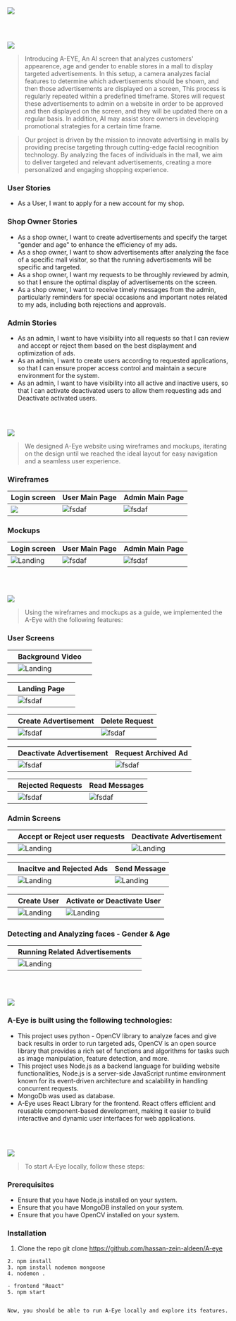 <img src="./readme/title1.svg"/>

<br><br>

<!-- project philosophy -->
<img src="./readme/title2.svg"/>

> Introducing A-EYE, An AI screen that analyzes customers' appearence, age and gender to enable stores in a mall to display targeted advertisements. In this setup, a camera analyzes facial features to determine which advertisements should be shown, and then those advertisements are displayed on a screen, This process is regularly repeated within a predefined timeframe. Stores will request these advertisements to admin on a website in order to be approved and then displayed on the screen, and they will be updated there on a regular basis. In addition, AI may assist store owners in developing promotional strategies for a certain time frame.

>  Our project is driven by the mission to innovate advertising in malls by providing precise targeting through cutting-edge facial recognition technology. By analyzing the faces of individuals in the mall, we aim to deliver targeted and relevant advertisements, creating a more personalized and engaging shopping experience.

### User Stories
- As a User, I want to apply for a new account for my shop.

### Shop Owner Stories
- As a shop owner, I want to create advertisements and specify the target "gender and age" to enhance the efficiency of my ads.
- As a shop owner, I want to show advertisements after analyzing the face of a specific mall visitor, so that the running advertisements will be specific and targeted.
- As a shop owner, I want my requests to be throughly reviewed by admin, so that I ensure the optimal display of advertisements on the screen.
- As a shop owner, I want to receive timely messages from the admin, particularly reminders for special occasions and important notes related to my ads, including both rejections and approvals.


### Admin Stories
- As an admin, I want to have visibility into all requests so that I can review and accept or reject them based on the best displayment and optimization of ads. 
- As an admin, I want to create users according to requested applications, so that I can ensure proper access control and maintain a secure environment for the system.
- As an admin, I want to have visibility into all active and inactive users, so that I can activate deactivated users to allow them requesting ads and Deactivate activated users.


<br><br>

<!-- Prototyping -->
<img src="./readme/title3.svg"/>

> We designed A-Eye website using wireframes and mockups, iterating on the design until we reached the ideal layout for easy navigation and a seamless user experience.

### Wireframes
| Login screen  | User Main Page | Admin Main Page |
| ---| ---| ---|
| ![](./readme/demo/Login-w.png) | ![fsdaf](./readme/demo/userpage-w.png) | ![fsdaf](./readme/demo/adminpage-w.png) |

### Mockups
| Login screen  | User Main Page | Admin Main Page |
| ---| ---| ---|
| ![Landing](./readme/demo/Login-m.png) | ![fsdaf](./readme/demo/userpage-m.png) | ![fsdaf](./readme/demo/adminpage-m.png) |

<br><br>

<!-- Implementation -->
<img src="./readme/title4.svg"/>

> Using the wireframes and mockups as a guide, we implemented the A-Eye with the following features:


### User Screens 
| | Background Video | |
| ---| ---| ---|
| | ![Landing](./readme/demo/backgvideo.gif) | |

| | Landing Page | |
| ---| ---| ---|
| | ![fsdaf](./readme/demo/landingpage.gif) | |

|| Create Advertisement |  Delete Request  |
| ---| ---| ---|
|  | ![fsdaf](./readme/demo/createad.gif) | ![fsdaf](./readme/demo/deletrequestuser.gif) |

|| Deactivate Advertisement |  Request Archived Ad  |
| ---| ---| ---|
|  | ![fsdaf](./readme/demo/deactivateActivead.gif) | ![fsdaf](./readme/demo/requestarchivad.gif) |

|| Rejected Requests |  Read Messages  |
| ---| ---| ---|
|  | ![fsdaf](./readme/demo/showrjctdrquest.gif) | ![fsdaf](./readme/demo/readmsg.gif) |

### Admin Screens 
| | Accept or Reject user requests | Deactivate Advertisement |
| ---| ---| ---|
| | ![Landing](./readme/demo/ar.gif) | ![Landing](./readme/demo/deactivatead-a.gif) |

| | Inacitve and Rejected Ads | Send Message |
| ---| ---| ---|
| | ![Landing](./readme/demo/inactrejads.gif) | ![Landing](./readme/demo/msg.gif) |

| | Create User | Activate or Deactivate User |
| ---| ---| ---|
| | ![Landing](./readme/demo/createuser.gif) | ![Landing](./readme/demo/actdeact.gif) |

### Detecting and Analyzing faces - Gender & Age 
| | Running Related Advertisements | |
| ---| ---| ---|
| | ![Landing](./readme/demo/target.gif) | |


<br><br>

<!-- Tech stack -->
<img src="./readme/title5.svg"/>

###  A-Eye is built using the following technologies:

- This project uses python - OpenCV library to analyze faces and give back results in order to run targeted ads,
OpenCV is an open source library that provides a rich set of functions and algorithms for tasks such as image manipulation, feature detection, and more.
- This project uses Node.js as a backend language for building website functionalities, Node.js is a server-side JavaScript runtime environment known for its event-driven architecture and scalability in handling concurrent requests.
- MongoDb was used as database.
- A-Eye uses React Library for the frontend. React offers efficient and reusable component-based development, making it easier to build interactive and dynamic user interfaces for web applications.

<br><br>

<!-- How to run -->
<img src="./readme/title6.svg"/>

> To start A-Eye locally, follow these steps:

### Prerequisites

* Ensure that you have Node.js installed on your system.
* Ensure that you have MongoDB installed on your system.
* Ensure that you have OpenCV installed on your system.

### Installation

1.  Clone the repo
   git clone https://github.com/hassan-zein-aldeen/A-eye
   ```
2. npm install
3. npm install nodemon mongoose
4. nodemon .

- frontend "React"
5. npm start 


Now, you should be able to run A-Eye locally and explore its features.
